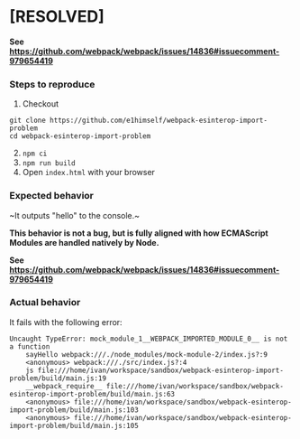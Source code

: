 # [RESOLVED]

**See https://github.com/webpack/webpack/issues/14836#issuecomment-979654419**

### Steps to reproduce

1. Checkout
  ```
  git clone https://github.com/e1himself/webpack-esinterop-import-problem
  cd webpack-esinterop-import-problem
  ```
2. `npm ci`
3. `npm run build`
4. Open `index.html` with your browser

### Expected behavior

~It outputs "hello" to the console.~

**This behavior is not a bug, but is fully aligned with how ECMAScript Modules are handled natively by Node.**

**See https://github.com/webpack/webpack/issues/14836#issuecomment-979654419**

### Actual behavior

It fails with the following error:

```
Uncaught TypeError: mock_module_1__WEBPACK_IMPORTED_MODULE_0__ is not a function
    sayHello webpack:///./node_modules/mock-module-2/index.js?:9
    <anonymous> webpack:///./src/index.js?:4
    js file:///home/ivan/workspace/sandbox/webpack-esinterop-import-problem/build/main.js:19
    __webpack_require__ file:///home/ivan/workspace/sandbox/webpack-esinterop-import-problem/build/main.js:63
    <anonymous> file:///home/ivan/workspace/sandbox/webpack-esinterop-import-problem/build/main.js:103
    <anonymous> file:///home/ivan/workspace/sandbox/webpack-esinterop-import-problem/build/main.js:105
```
